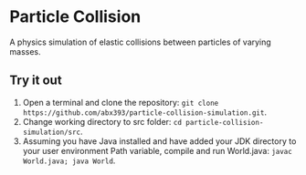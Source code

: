 # Particle Collision
A physics simulation of elastic collisions between particles of varying masses.

## Try it out
1. Open a terminal and clone the repository: `git clone
   https://github.com/abx393/particle-collision-simulation.git`.
2. Change working directory to src folder: `cd particle-collision-simulation/src`. 
3. Assuming you have Java installed and have added your JDK directory to your user environment Path variable, compile and run World.java: `javac World.java; java World`.
